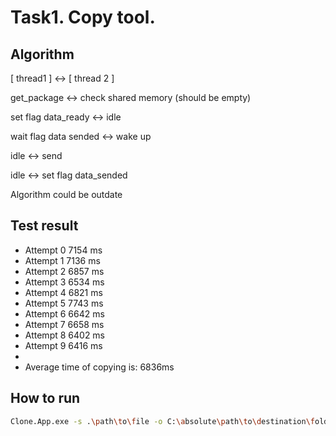 # Task1. Copy tool.

## Algorithm
[  thread1   ]   <->         [  thread 2  ]

get_package      <->         check shared memory (should be empty)

set flag data_ready    <->   idle

wait flag data sended   <->  wake up

idle           <->           send

idle             <->         set flag data_sended

Algorithm could be outdate

## Test result 
* Attempt 0 7154 ms
* Attempt 1 7136 ms
* Attempt 2 6857 ms
* Attempt 3 6534 ms
* Attempt 4 6821 ms
* Attempt 5 7743 ms
* Attempt 6 6642 ms
* Attempt 7 6658 ms
* Attempt 8 6402 ms
* Attempt 9 6416 ms
* 
* Average time of copying is: 6836ms

## How to run
```sh
Clone.App.exe -s .\path\to\file -o C:\absolute\path\to\destination\folder
```